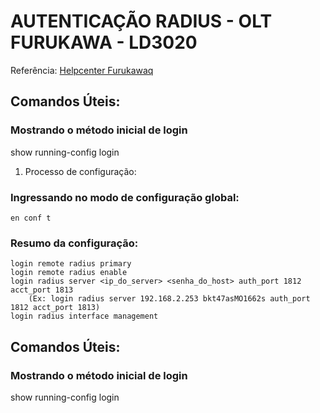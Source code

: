# AUTENTICAÇÃO RADIUS - OLT FURUKAWA - LD3020 
Referência: [Helpcenter Furukawaq](file:///C:/Users/italo.bezerra.INTRA.BKTELE/Downloads/MFPC000368-User%20Manual%20GPON%20OLT%20LD3032-rev02_SOLUTIONS_ok.pdf)
## Comandos Úteis:

### Mostrando o método inicial de login
show running-config login

1. Processo de configuração:

### Ingressando no modo de configuração global:
``
en
 conf t
``
### Resumo da configuração:
```
login remote radius primary 
login remote radius enable
login radius server <ip_do_server> <senha_do_host> auth_port 1812 acct_port 1813 
    (Ex: login radius server 192.168.2.253 bkt47asMO1662s auth_port 1812 acct_port 1813)
login radius interface management
```
## Comandos Úteis:

### Mostrando o método inicial de login
show running-config login
